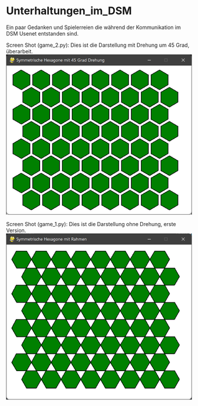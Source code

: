 # Unterhaltungen_im_DSM
 Ein paar Gedanken und Spielerreien die während der Kommunikation im DSM Usenet  entstanden sind.

 Screen Shot (game_2.py):
 Dies ist die Darstellung mit Drehung um 45 Grad, überarbeit.
 ![screen1](./img/game_2.png)

 Screen Shot (game_1.py):
 Dies ist die Darstellung ohne Drehung, erste Version.
 ![screen2](./img/game_1.png)
